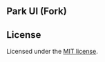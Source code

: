 ## Park UI (Fork)

## License

Licensed under the [MIT license](https://github.com/cschroeter/park-ui/blob/main/LICENSE).
